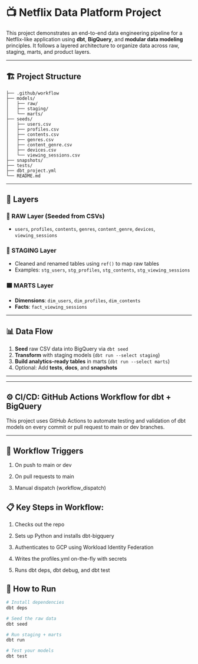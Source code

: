 
# 📺 Netflix Data Platform Project

This project demonstrates an end-to-end data engineering pipeline for a Netflix-like application using **dbt**, **BigQuery**, and **modular data modeling** principles. It follows a layered architecture to organize data across raw, staging, marts, and product layers.

---
## 🏗️ Project Structure
```
├── .github/workflow
├── models/
│   ├── raw/
│   ├── staging/
│   └── marts/
├── seeds/
│   ├── users.csv
│   ├── profiles.csv
│   ├── contents.csv
│   ├── genres.csv
│   ├── content_genre.csv
│   ├── devices.csv
│   └── viewing_sessions.csv
├── snapshots/
├── tests/
├── dbt_project.yml
└── README.md
```
---

## 🧱 Layers

### 🔹 RAW Layer (Seeded from CSVs)
- `users`, `profiles`, `contents`, `genres`, `content_genre`, `devices`, `viewing_sessions`

### 🔸 STAGING Layer
- Cleaned and renamed tables using `ref()` to map raw tables
- Examples: `stg_users`, `stg_profiles`, `stg_contents`, `stg_viewing_sessions`

### 🟩 MARTS Layer
- **Dimensions**: `dim_users`, `dim_profiles`, `dim_contents`
- **Facts**: `fact_viewing_sessions`

---

## 📊 Data Flow

1. **Seed** raw CSV data into BigQuery via `dbt seed`
2. **Transform** with staging models (`dbt run --select staging`)
3. **Build analytics-ready tables** in marts (`dbt run --select marts`)
4. Optional: Add **tests**, **docs**, and **snapshots**

---

---

## ⚙️ CI/CD: GitHub Actions Workflow for dbt + BigQuery
This project uses GitHub Actions to automate testing and validation of dbt models on every commit or pull request to main or dev branches.

---

## 🔄 Workflow Triggers
1. On push to main or dev

2. On pull requests to main

3. Manual dispatch (workflow_dispatch)

## 📋 Key Steps in Workflow:
1. Checks out the repo

2. Sets up Python and installs dbt-bigquery

3. Authenticates to GCP using Workload Identity Federation

4. Writes the profiles.yml on-the-fly with secrets

5. Runs dbt deps, dbt debug, and dbt test

## 🚀 How to Run

```bash
# Install dependencies
dbt deps

# Seed the raw data
dbt seed

# Run staging + marts
dbt run

# Test your models
dbt test
